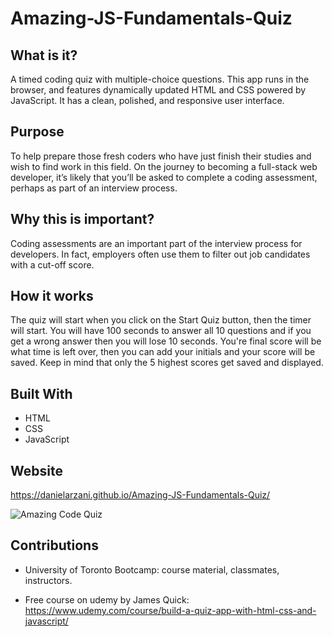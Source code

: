 # Amazing-JS-Fundamentals-Quiz

## What is it?

A timed coding quiz with multiple-choice questions. This app runs in the browser, and features dynamically updated HTML and CSS powered by JavaScript. It has a clean, polished, and responsive user interface.

## Purpose

To help prepare those fresh coders who have just finish their studies and wish to find work in this field.
On the journey to becoming a full-stack web developer, it’s likely that you’ll be asked to complete a coding assessment, perhaps as part of an interview process.

## Why this is important?

Coding assessments are an important part of the interview process for developers. In fact, employers often use them to filter out job candidates with a cut-off score.

## How it works

The quiz will start when you click on the Start Quiz button, then the timer will start. You will have 100 seconds to answer all 10 questions and if you get a wrong answer then you will lose 10 seconds. You're final score will be what time is left over, then you can add your initials and your score will be saved. Keep in mind that only the 5 highest scores get saved and displayed.

## Built With

- HTML
- CSS
- JavaScript

## Website

https://danielarzani.github.io/Amazing-JS-Fundamentals-Quiz/

![Amazing Code Quiz ](https://user-images.githubusercontent.com/90430186/141713709-789f82d1-5427-4499-abab-8b48594b1c36.png)

## Contributions

- University of Toronto Bootcamp: course material, classmates, instructors.

- Free course on udemy by James Quick: https://www.udemy.com/course/build-a-quiz-app-with-html-css-and-javascript/
